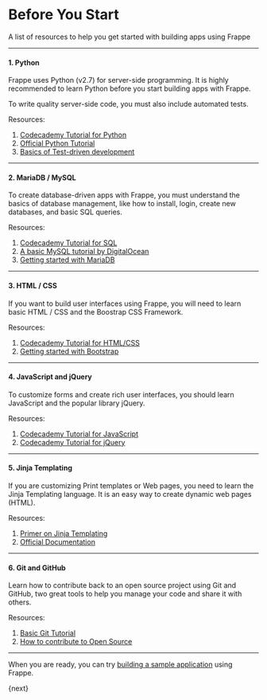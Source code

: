 <!-- base_template: frappe_io/www/frappe/frappe_base.html --><!-- add-breadcrumbs -->
# Before You Start

<p class="lead">A list of resources to help you get started with building apps using Frappe</p>

---

#### 1. Python

Frappe uses Python (v2.7) for server-side programming. It is highly recommended to learn Python before you start building apps with Frappe.

To write quality server-side code, you must also include automated tests.

Resources:

 1. [Codecademy Tutorial for Python](https://www.codecademy.com/learn/python)
 1. [Official Python Tutorial](https://docs.python.org/2.7/tutorial/index.html)
 1. [Basics of Test-driven development](http://code.tutsplus.com/tutorials/beginning-test-driven-development-in-python--net-30137)

---

#### 2. MariaDB / MySQL

To create database-driven apps with Frappe, you must understand the basics of database management, like how to install, login, create new databases, and basic SQL queries.

Resources:

 1. [Codecademy Tutorial for SQL](https://www.codecademy.com/learn/learn-sql)
 1. [A basic MySQL tutorial by DigitalOcean](https://www.digitalocean.com/community/tutorials/a-basic-mysql-tutorial)
 1. [Getting started with MariaDB](https://mariadb.com/kb/en/mariadb/documentation/getting-started/)

---

#### 3. HTML / CSS

If you want to build user interfaces using Frappe, you will need to learn basic HTML / CSS and the Boostrap CSS Framework.

Resources:

 1. [Codecademy Tutorial for HTML/CSS](https://www.codecademy.com/learn/learn-html-css)
 1. [Getting started with Bootstrap](https://getbootstrap.com/getting-started/)

---

#### 4. JavaScript and jQuery

To customize forms and create rich user interfaces, you should learn JavaScript and the popular library jQuery.


Resources:

 1. [Codecademy Tutorial for JavaScript](https://www.codecademy.com/learn/learn-javascript)
 1. [Codecademy Tutorial for jQuery](https://www.codecademy.com/learn/jquery)

---

#### 5. Jinja Templating

If you are customizing Print templates or Web pages, you need to learn the Jinja Templating language. It is an easy way to create dynamic web pages (HTML).

Resources:

 1. [Primer on Jinja Templating](https://realpython.com/blog/python/primer-on-jinja-templating/)
 1. [Official Documentation](http://jinja.pocoo.org/)

---

#### 6. Git and GitHub

Learn how to contribute back to an open source project using Git and GitHub, two great tools to help you manage your code and share it with others.

Resources:

 1. [Basic Git Tutorial](https://try.github.io)
 2. [How to contribute to Open Source](https://opensource.guide/how-to-contribute/)

---

When you are ready, you can try [building a sample application](/docs/user/en/tutorial/app) using Frappe.

{next}
